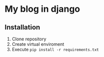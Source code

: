 # My blog in django

## Installation
1. Clone repository
2. Create virtual enviroment
3. Execute `pip install -r requirements.txt`
